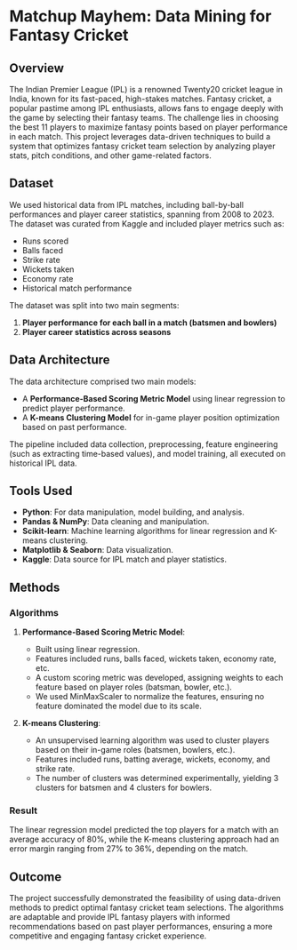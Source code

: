 # Matchup Mayhem: Data Mining for Fantasy Cricket

## Overview
The Indian Premier League (IPL) is a renowned Twenty20 cricket league in India, known for its fast-paced, high-stakes matches. Fantasy cricket, a popular pastime among IPL enthusiasts, allows fans to engage deeply with the game by selecting their fantasy teams. The challenge lies in choosing the best 11 players to maximize fantasy points based on player performance in each match. This project leverages data-driven techniques to build a system that optimizes fantasy cricket team selection by analyzing player stats, pitch conditions, and other game-related factors.

## Dataset
We used historical data from IPL matches, including ball-by-ball performances and player career statistics, spanning from 2008 to 2023. The dataset was curated from Kaggle and included player metrics such as:
- Runs scored
- Balls faced
- Strike rate
- Wickets taken
- Economy rate
- Historical match performance

The dataset was split into two main segments:
1. **Player performance for each ball in a match (batsmen and bowlers)**
2. **Player career statistics across seasons**

## Data Architecture
The data architecture comprised two main models:
- A **Performance-Based Scoring Metric Model** using linear regression to predict player performance.
- A **K-means Clustering Model** for in-game player position optimization based on past performance.

The pipeline included data collection, preprocessing, feature engineering (such as extracting time-based values), and model training, all executed on historical IPL data.

## Tools Used
- **Python**: For data manipulation, model building, and analysis.
- **Pandas & NumPy**: Data cleaning and manipulation.
- **Scikit-learn**: Machine learning algorithms for linear regression and K-means clustering.
- **Matplotlib & Seaborn**: Data visualization.
- **Kaggle**: Data source for IPL match and player statistics.

## Methods

### Algorithms
1. **Performance-Based Scoring Metric Model**:
   - Built using linear regression.
   - Features included runs, balls faced, wickets taken, economy rate, etc.
   - A custom scoring metric was developed, assigning weights to each feature based on player roles (batsman, bowler, etc.).
   - We used MinMaxScaler to normalize the features, ensuring no feature dominated the model due to its scale.

2. **K-means Clustering**:
   - An unsupervised learning algorithm was used to cluster players based on their in-game roles (batsmen, bowlers, etc.).
   - Features included runs, batting average, wickets, economy, and strike rate.
   - The number of clusters was determined experimentally, yielding 3 clusters for batsmen and 4 clusters for bowlers.

### Result
The linear regression model predicted the top players for a match with an average accuracy of 80%, while the K-means clustering approach had an error margin ranging from 27% to 36%, depending on the match.

## Outcome
The project successfully demonstrated the feasibility of using data-driven methods to predict optimal fantasy cricket team selections. The algorithms are adaptable and provide IPL fantasy players with informed recommendations based on past player performances, ensuring a more competitive and engaging fantasy cricket experience.

